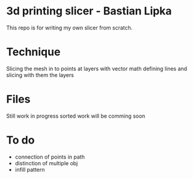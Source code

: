 # 3d printing slicer - Bastian Lipka
This repo is for writing my own slicer from scratch. 

# Technique
Slicing the mesh in to points at layers with vector math
defining lines and slicing with them the layers

# Files
Still work in progress sorted work will be comming soon 

# To do
- connection of points in path
- distinction of multiple obj
- infill pattern